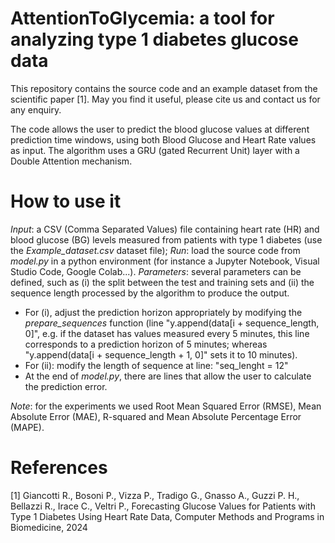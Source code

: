 # AttentionToGlycemia: a tool for analyzing type 1 diabetes glucose data

This repository contains the source code and an example dataset from the scientific paper [1]. May you find it useful, please cite us and contact us for any enquiry.

The code allows the user to predict the blood glucose values at different prediction time windows, using both Blood Glucose and Heart Rate values as input. The algorithm uses a GRU (gated Recurrent Unit) layer with a Double Attention mechanism.

# How to use it 

*Input*: a CSV (Comma Separated Values) file containing heart rate (HR) and blood glucose (BG) levels measured from patients with type 1 diabetes (use the *Example_dataset.csv* dataset file); 
*Run*: load the source code from *model.py* in a python environment (for instance a Jupyter Notebook, Visual Studio Code, Google Colab...). 
*Parameters*: several parameters can be defined, such as (i) the split between the test and training sets and (ii) the sequence length processed by the algorithm to produce the output. 
  -  For (i), adjust the prediction horizon appropriately by modifying the *prepare_sequences* function (line "y.append(data[i + sequence_length, 0]", e.g. if the dataset has values measured every 5 minutes, this line corresponds to a prediction horizon of 5 minutes; whereas "y.append(data[i + sequence_length + 1, 0]" sets it to 10 minutes).
  -  For (ii): modify the length of sequence at line: "seq_lenght = 12"
  -  At the end of *model.py*, there are lines that allow the user to calculate the prediction error. 

*Note*: for the experiments we used Root Mean Squared Error (RMSE), Mean Absolute Error (MAE), R-squared and Mean Absolute Percentage Error (MAPE).

# References

[1] Giancotti R., Bosoni P., Vizza P., Tradigo G., Gnasso A., Guzzi P. H., Bellazzi R., Irace C., Veltri P., Forecasting Glucose Values for Patients with Type 1 Diabetes Using Heart Rate Data, Computer Methods and Programs in Biomedicine, 2024
